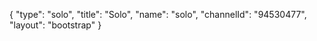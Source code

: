 {
    "type": "solo",
    "title": "Solo",
    "name": "solo",
    "channelId": "94530477",
    "layout": "bootstrap"
}